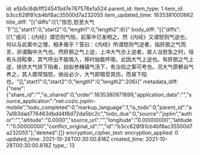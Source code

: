 id: e5b5c8db1ff24541bd7e767576e1a524
parent_id: 
item_type: 1
item_id: b3cc628f81cb4bf8ac35500d7a232055
item_updated_time: 1635381000662
title_diff: "[{\"diffs\":[[1,\"惊恐,怒至大气下\"]],\"start1\":0,\"start2\":0,\"length1\":0,\"length2\":8}]"
body_diff: "[{\"diffs\":[[1,\"或问：《内经》谓恐则气陷，前案中已发明之。然《内经》又谓怒则气逆也，何以与此案中之理，相矛盾乎？答曰：《内经》所谓怒则气逆者，指肝胆之气而言，非谓胸中大气也。然肝胆之气上逆，上冲大气亦上逆者，故人当怒急之时，恒有头目眩晕，其气呼出不能吸入，移时始能呼吸，此因大气上逆也。有肝胆之气上逆，排挤大气转下陷者，拙拟参赭镇气汤下，有治验之案可考也。况大气原赖谷气养之，其人既常恼怒，纳谷必少，大气即暗受其伤，而易下陷也。\"]],\"start1\":0,\"start2\":0,\"length1\":0,\"length2\":206}]"
metadata_diff: {"new":{"share_id":"","is_shared":0,"order":1635380971899,"application_data":"","source_application":"net.cozic.joplin-mobile","todo_completed":0,"markup_language":1,"is_todo":0,"parent_id":"a7a183dad776463dbdd4f8d72da5bc2c","todo_due":0,"source":"joplin","author":"","altitude":"0.0000","source_url":"","longitude":"0.00000000","latitude":"0.00000000","conflict_original_id":"","id":"b3cc628f81cb4bf8ac35500d7a232055"},"deleted":[]}
encryption_cipher_text: 
encryption_applied: 0
updated_time: 2021-10-28T00:30:00.818Z
created_time: 2021-10-28T00:30:00.818Z
type_: 13